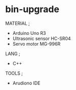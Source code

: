 # bin-upgrade

MATERIAL ;
  - Arduino Uno R3
  - Ultrasonic sensor HC-SR04
  - Servo motor MG-996R

LANG ;
  - C++

TOOLS ;
  - Arudiono IDE
  
  
